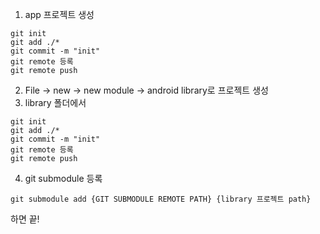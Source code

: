 1. app 프로젝트 생성
```shell
git init
git add ./* 
git commit -m "init"
git remote 등록 
git remote push
```
2. File -> new -> new module -> android library로 프로젝트 생성
3. library 폴더에서
```shell
git init
git add ./* 
git commit -m "init"
git remote 등록 
git remote push
```
4. git submodule 등록
```shell
git submodule add {GIT SUBMODULE REMOTE PATH} {library 프로젝트 path}
```

하면 끝!

